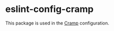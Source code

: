 # eslint-config-cramp

This package is used in the [Cramp](https://github.com/michalpopek/cramp) configuration.
